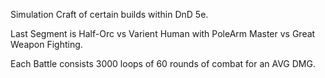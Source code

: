 Simulation Craft of certain builds within DnD 5e.

Last Segment is Half-Orc vs Varient Human with PoleArm Master vs Great Weapon Fighting.

Each Battle consists 3000 loops of 60 rounds of combat for an AVG DMG.
